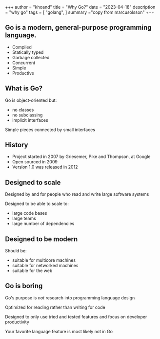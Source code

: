 +++
author = "khoand"
title = "Why Go?"
date = "2023-04-18"
description = "why go"
tags = [
    "golang",
]
summary ="copy from marcusolsson"
+++

## Go is a modern, general-purpose programming language.

- Compiled
- Statically typed  
- Garbage collected
- Concurrent
- Simple
- Productive

## What is Go?

Go is object-oriented but:

- no classes
- no subclassing
- implicit interfaces

Simple pieces connected by small interfaces

## History

- Project started in 2007 by Griesemer, Pike and Thompson, at Google
- Open sourced in 2009
- Version 1.0 was released in 2012

## Designed to scale

Designed by and for people who read and write large software systems

Designed to be able to scale to:

- large code bases
- large teams
- large number of dependencies

## Designed to be modern

Should be:

- suitable for multicore machines
- suitable for networked machines
- suitable for the web

## Go is boring

Go's purpose is _not_ research into programming language design

Optimized for reading rather than writing for code

Designed to only use tried and tested features and focus on developer productivity

Your favorite language feature is most likely not in Go